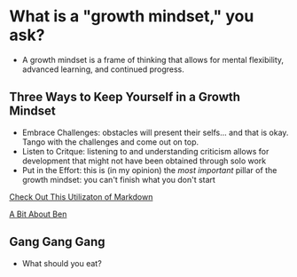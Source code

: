 # What is a "growth mindset," you ask?

* A growth mindset is a frame of thinking that allows for mental flexibility, advanced learning, and continued progress. 

## Three Ways to Keep Yourself in a Growth Mindset

* Embrace Challenges: obstacles will present their selfs... and that is okay. Tango with the challenges and come out on top.
* Listen to Critque: listening to and understanding criticism allows for development that might not have been obtained through solo work
* Put in the Effort: this is (in my opinion) the _most important_ pillar of the growth mindset: you can't finish what you don't start



[Check Out This Utilizaton of Markdown]()


[A Bit About Ben]()
## Gang Gang Gang
* What should you eat?

